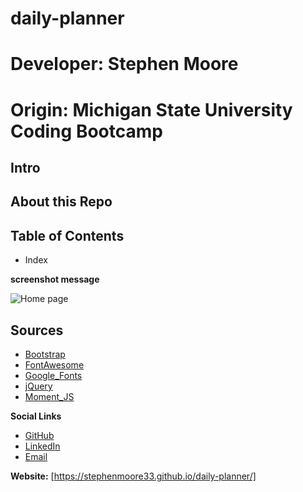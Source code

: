 # daily-planner
# Developer: Stephen Moore
# Origin: Michigan State University Coding Bootcamp

## Intro


## About this Repo


## Table of Contents
- Index

**screenshot message**

![Home page](/assets/images/one.png)



## Sources
- [Bootstrap](https://getbootstrap.com/)
- [FontAwesome](https://fontawesome.com/)
- [Google_Fonts](https://fonts.google.com/)
- [jQuery](https://jquery.com/)
- [Moment_JS](https://momentjs.com/)



**Social Links**
- [GitHub](https://github.com/stephenmoore33)
- [LinkedIn](https://www.linkedin.com/in/smoore320/)
- [Email](mailto:stephenmoore33@outlook.com)

**Website:**
[https://stephenmoore33.github.io/daily-planner/]